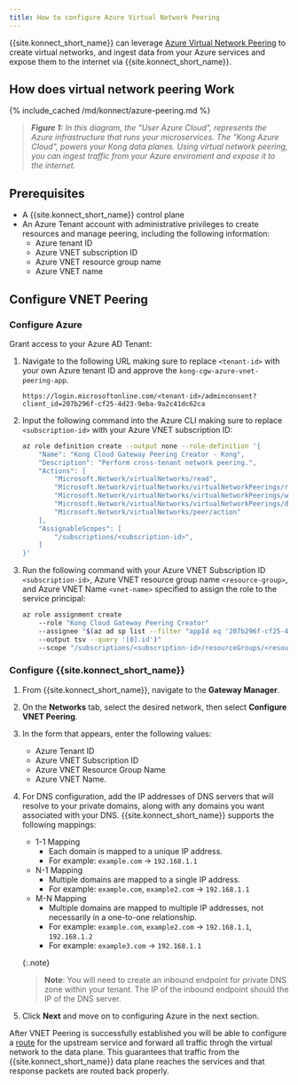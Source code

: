 ```yaml
---
title: How to configure Azure Virtual Network Peering
---
```


{{site.konnect_short_name}} can leverage [Azure Virtual Network Peering](https://learn.microsoft.com/en-us/azure/virtual-network/virtual-network-peering-overview) to create virtual networks, and ingest data from your Azure services and expose them to the internet via {{site.konnect_short_name}}. 

## How does virtual network peering Work

{% include_cached /md/konnect/azure-peering.md %}
> _**Figure 1:** In this diagram, the "User Azure Cloud", represents the Azure infrastructure that runs your microservices. The "Kong Azure Cloud", powers your Kong data planes. Using virtual network peering, you can ingest traffic from your Azure enviroment and expose it to the internet._

## Prerequisites

* A {{site.konnect_short_name}} control plane
* An Azure Tenant account with administrative privileges to create resources and manage peering, including the following information:
  * Azure tenant ID
  * Azure VNET subscription ID
  * Azure VNET resource group name
  * Azure VNET name

## Configure VNET Peering

### Configure Azure

Grant access to your Azure AD Tenant: 

1. Navigate to the following URL making sure to replace `<tenant-id>` with your own Azure tenant ID and approve the `kong-cgw-azure-vnet-peering-app`. 

    `https://login.microsoftonline.com/<tenant-id>/adminconsent?client_id=207b296f-cf25-4d23-9eba-9a2c41dc62ca`

1. Input the following command into the Azure CLI making sure to replace `<subscription-id>` with your Azure VNET subscription ID:
    
    ```bash
    az role definition create --output none --role-definition '{
        "Name": "Kong Cloud Gateway Peering Creator - Kong",
        "Description": "Perform cross-tenant network peering.",
        "Actions": [
            "Microsoft.Network/virtualNetworks/read",
            "Microsoft.Network/virtualNetworks/virtualNetworkPeerings/read",
            "Microsoft.Network/virtualNetworks/virtualNetworkPeerings/write",
            "Microsoft.Network/virtualNetworks/virtualNetworkPeerings/delete",
            "Microsoft.Network/virtualNetworks/peer/action"
        ],
        "AssignableScopes": [
            "/subscriptions/<subscription-id>",
        ]
    }'
    ```
1. Run the following command with your Azure VNET Subscription ID `<subscription-id>`, Azure VNET resource group name `<resource-group>`, and Azure VNET Name `<vnet-name>` specified to assign the role to the service principal:

    ```bash
    az role assignment create
        --role "Kong Cloud Gateway Peering Creator"
        --assignee "$(az ad sp list --filter "appId eq '207b296f-cf25-4d23-9eba-9a2c41dc62ca'"
        --output tsv --query '[0].id')"
        --scope "/subscriptions/<subscription-id>/resourceGroups/<resource-group>/providers/Microsoft.Network/virtualNetworks/<vnet-name>"
    ```


### Configure {{site.konnect_short_name}}

1. From {{site.konnect_short_name}}, navigate to the **Gateway Manager**.
1. On the **Networks** tab, select the desired network, then select **Configure VNET Peering**.
1. In the form that appears, enter the following values: 
    * Azure Tenant ID 
    * Azure VNET Subscription ID
    * Azure VNET Resource Group Name
    * Azure VNET Name.
1. For DNS configuration, add the IP addresses of DNS servers that will resolve to your private domains, along with any domains you want associated with your DNS. {{site.konnect_short_name}} supports the following mappings:

    * 1-1 Mapping
        * Each domain is mapped to a unique IP address.
        * For example: `example.com` -> `192.168.1.1`
    * N-1 Mapping
        * Multiple domains are mapped to a single IP address.
        * For example: `example.com`, `example2.com` -> `192.168.1.1`
    * M-N Mapping
        * Multiple domains are mapped to multiple IP addresses, not necessarily in a one-to-one relationship.
        * For example: `example.com`, `example2.com` -> `192.168.1.1`, `192.168.1.2`
        * For example: `example3.com` -> `192.168.1.1`

    {:.note}
    > **Note**: You will need to create an inbound endpoint for private DNS zone within your tenant. The IP of the inbound endpoint should the IP of the DNS server.

1. Click **Next** and move on to configuring Azure in the next section.


After VNET Peering is successfully established you will be able to configure a [route](/konnect/api/control-plane-configuration/latest/#/Routes/list-route) for the upstream service and forward all traffic throgh the virtual network to the data plane. This guarantees that traffic from the {{site.konnect_short_name}} data plane reaches the services and that response packets are routed back properly.

